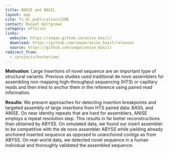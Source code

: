 ```yaml
---
title: ANISE and BASIL
layout: app
cite: fu_mi_publications1506
contact: Manuel Holtgrewe
category: official
links:
  website: https://seqan.github.io/anise_basil/
  download: https://github.com/seqan/anise_basil/releases
  source: https://github.com/seqan/anise_basil/
redirect_from:
  - /projects/herbarium/
---
```


**Motivation**: Large insertions of novel sequence are an important type of structural variants. Previous studies used
traditional de novo assemblers for assembling non-mapping high-throughput sequencing (HTS) or capillary reads and then
tried to anchor them in the reference using paired read information.

**Results**: We present approaches for detecting insertion breakpoints and targeted assembly of large insertions from
HTS paired data: BASIL and ANISE. On near identity repeats that are hard for assemblers, ANISE employs a repeat
resolution step. This results in far better reconstructions than obtained by ABYSS. On simulated data, we found our
insert assembler to be competitive with the de novo assembler ABYSS while yielding already anchored inserted sequence
as opposed to unanchored contigs as from ABYSS. On real-world data, we detected novel sequence in a human individual
and thoroughly validated the assembled sequence.
